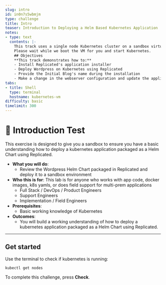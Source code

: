 ```yaml
---
slug: intro
id: in0n7s5wbmjm
type: challenge
title: Intro
teaser: Introduction to Deploying a Helm Based Kubernetes Application
notes:
- type: text
  contents: |-
    This track uses a single node Kubernetes cluster on a sandbox virtual machine.
    Please wait while we boot the VM for you and start Kubernetes.
    ## Objectives
    **This track demonstrates how to:**
    - Install Replicated's application installer
    - Deploy Wordpress on Kubernetes using Replicated
    - Provide the Initial Blog's name during the installation
    - Make a change in the webserver configuration and update the application
tabs:
- title: Shell
  type: terminal
  hostname: kubernetes-vm
difficulty: basic
timelimit: 300
---
```


👋 Introduction Test
===============

This exercise is designed to give you a sandbox to ensure you have a basic understanding how to deploy a kubernetes application packaged as a Helm Chart using Replicated.

* **What you will do**:
  * Review the Wordpress Helm Chart packaged in Replicated and deploy it to a sandbox environment
* **Who this is for**: This lab is for anyone who works with app code, docker images, k8s yamls, or does field support for multi-prem applications
  * Full Stack / DevOps / Product Engineers
  * Support Engineers
  * Implementation / Field Engineers
* **Prerequisites**:
  * Basic working knowledge of Kubernetes
* **Outcomes**:
  * You will build a working understanding of how to deploy a kubernetes application packaged as a Helm Chart using Replicated.

* * *

## Get started
Use the terminal to check if kubernetes is running:

```
kubectl get nodes
```

To complete this challenge, press **Check**.
